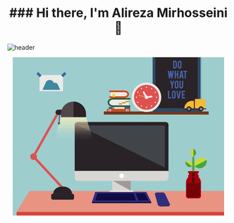 <h1 align="center">
  ### Hi there, I'm Alireza Mirhosseini 👋
</h1>

![header](https://capsule-render.vercel.app/api?text=SHAPOUR&animation=fadeIn)
<p align="center">
  <img src="https://github.com/AlirezaMirhosseini/AlirezaMirhosseini/blob/main/giphy%20(4).gif" alt="Shapour gif" />
</p>
<!-- ![giphy (4)](https://user-images.githubusercontent.com/77657205/201484517-9096c9a8-cc2a-4399-913c-c575ff7894a7.gif) -->

<!--
**AlirezaMirhosseini/AlirezaMirhosseini** is a ✨ _special_ ✨ repository because its `README.md` (this file) appears on your GitHub profile.

Here are some ideas to get you started:

- 🔭 I’m currently working on ...
- 🌱 I’m currently learning ...
- 👯 I’m looking to collaborate on ...
- 🤔 I’m looking for help with ...
- 💬 Ask me about ...
- 📫 How to reach me: ...
- 😄 Pronouns: ...
- ⚡ Fun fact: ...
-->
